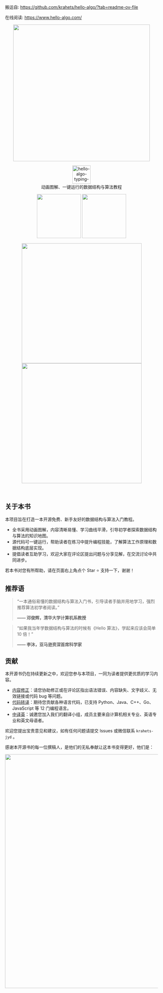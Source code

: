 搬运自: https://github.com/krahets/hello-algo/?tab=readme-ov-file

在线阅读: https://www.hello-algo.com/


<p align="center">
  <a href="https://www.hello-algo.com/">
    <img src="https://www.hello-algo.com/index.assets/hello_algo_header.png" width="450"></a>
</p>

<p align="center">
  <img style="height: 60px;" src="https://readme-typing-svg.demolab.com?font=Noto+Sans+SC&weight=400&duration=3500&pause=2000&color=21C8B8&center=true&vCenter=true&random=false&width=200&lines=Hello%2C+%E7%AE%97%E6%B3%95+!" alt="hello-algo-typing-svg" />
  </br>
  动画图解、一键运行的数据结构与算法教程
</p>

<p align="center">
  <a href="https://www.hello-algo.com/">
    <img src="https://www.hello-algo.com/index.assets/btn_read_online_dark.svg" width="145"></a>
  <a href="https://github.com/krahets/hello-algo/releases">
    <img src="https://www.hello-algo.com/index.assets/btn_download_pdf_dark.svg" width="145"></a>
</p>

<p align="center">
  <img src="https://www.hello-algo.com/index.assets/animation.gif" width="395">
  <img src="https://www.hello-algo.com/index.assets/running_code.gif" width="395">
</p>

<p align="center">
  <img src="https://img.shields.io/badge/Python-snow?logo=python&logoColor=3776AB" alt="" />
  <img src="https://img.shields.io/badge/Java-snow?logo=coffeescript&logoColor=FC4C02" alt="" />
  <img src="https://img.shields.io/badge/C%2B%2B-snow?logo=c%2B%2B&logoColor=00599C" alt="" />
  <img src="https://img.shields.io/badge/C-snow?logo=c&logoColor=A8B9CC" alt="" />
  <img src="https://img.shields.io/badge/C%23-snow?logo=csharp&logoColor=512BD4" alt="" />
  <img src="https://img.shields.io/badge/JavaScript-snow?logo=javascript&logoColor=E9CE30" alt="" />
  <img src="https://img.shields.io/badge/Go-snow?logo=go&logoColor=00ADD8" alt="" />
  <img src="https://img.shields.io/badge/Swift-snow?logo=swift&logoColor=F05138" alt="" />
  <img src="https://img.shields.io/badge/Rust-snow?logo=rust&logoColor=000000" alt="" />
  <img src="https://img.shields.io/badge/Ruby-snow?logo=ruby&logoColor=CC342D" alt="" />
  <img src="https://img.shields.io/badge/Kotlin-snow?logo=kotlin&logoColor=7F52FF" alt="" />
  <img src="https://img.shields.io/badge/TypeScript-snow?logo=typescript&logoColor=3178C6" alt="" />
  <img src="https://img.shields.io/badge/Dart-snow?logo=dart&logoColor=0175C2" alt="" />
</p>


## 关于本书

本项目旨在打造一本开源免费、新手友好的数据结构与算法入门教程。

- 全书采用动画图解，内容清晰易懂、学习曲线平滑，引导初学者探索数据结构与算法的知识地图。
- 源代码可一键运行，帮助读者在练习中提升编程技能，了解算法工作原理和数据结构底层实现。
- 提倡读者互助学习，欢迎大家在评论区提出问题与分享见解，在交流讨论中共同进步。

若本书对您有所帮助，请在页面右上角点个 Star :star: 支持一下，谢谢！

## 推荐语

> “一本通俗易懂的数据结构与算法入门书，引导读者手脑并用地学习，强烈推荐算法初学者阅读。”
>
> **—— 邓俊辉，清华大学计算机系教授**

> “如果我当年学数据结构与算法的时候有《Hello 算法》，学起来应该会简单 10 倍！”
>
> **—— 李沐，亚马逊资深首席科学家**

## 贡献

本开源书仍在持续更新之中，欢迎您参与本项目，一同为读者提供更优质的学习内容。

- [内容修正](https://www.hello-algo.com/chapter_appendix/contribution/)：请您协助修正或在评论区指出语法错误、内容缺失、文字歧义、无效链接或代码 bug 等问题。
- [代码转译](https://github.com/krahets/hello-algo/issues/15)：期待您贡献各种语言代码，已支持 Python、Java、C++、Go、JavaScript 等 12 门编程语言。
- [中译英](https://github.com/krahets/hello-algo/issues/914)：诚邀您加入我们的翻译小组，成员主要来自计算机相关专业、英语专业和英文母语者。

欢迎您提出宝贵意见和建议，如有任何问题请提交 Issues 或微信联系 `krahets-jyd` 。

感谢本开源书的每一位撰稿人，是他们的无私奉献让这本书变得更好，他们是：

<p align="left">
    <a href="https://github.com/krahets/hello-algo/graphs/contributors">
        <img width="770" src="https://contrib.rocks/image?repo=krahets/hello-algo&max=300&columns=16" />
    </a>
</p>
